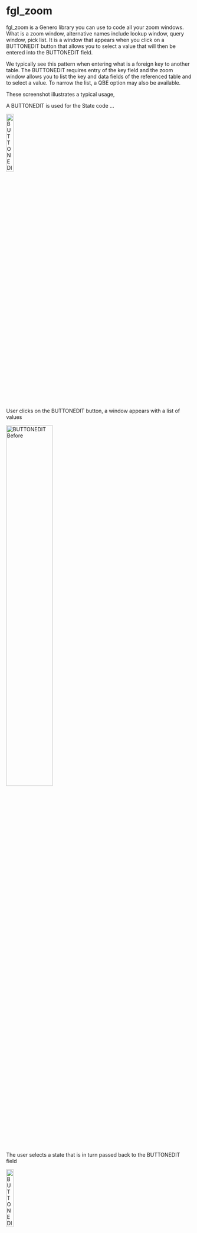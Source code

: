 # fgl_zoom

fgl_zoom is a Genero library you can use to code all your zoom windows.  What is a zoom window, alternative names include lookup window, query window, pick list.  It is a window that appears when you click on a BUTTONEDIT button that allows you to select a value that will then be entered into the BUTTONEDIT field.

We typically see this pattern when entering what is a foreign key to another table.  The BUTTONEDIT requires entry of the key field and the zoom window allows you to list the key and data fields of the referenced table and to select a value.  To narrow the list, a QBE option may also be available.

These screenshot illustrates a typical usage,

A BUTTONEDIT is used for the State code ...

<img alt="BUTTONEDIT Before" src="https://user-images.githubusercontent.com/13615993/32300328-e806e524-bfbd-11e7-8ac8-462e1e3f0cc3.png" width="20%" />

User clicks on the BUTTONEDIT button, a window appears with a list of values

<img alt="BUTTONEDIT Before" src="https://user-images.githubusercontent.com/13615993/32300325-e7c75026-bfbd-11e7-9919-cd03c6d34b28.png" width="50%" />


The user selects a state that is in turn passed back to the BUTTONEDIT field

<img alt="BUTTONEDIT After" src="https://user-images.githubusercontent.com/13615993/32300324-e7880a92-bfbd-11e7-9e13-6dbfee2e7c9d.png" width="20%" />

Sometimes you may even display a description as well

<img alt="BUTTONEDIT After with description" src="https://user-images.githubusercontent.com/13615993/32300323-e74bc6c2-bfbd-11e7-9ca9-52b2ca83df9d.png" width="20%" />

If the list of values is long, before you display the list, you may enter some QBE Criteria to reduce the number of values displayed in the list

<img alt="QBE Window" src="https://user-images.githubusercontent.com/13615993/32300545-db563e78-bfbe-11e7-875b-3cd4d47463da.png" width="50%" />

## Why Use fgl_zoom

For the pattern decribed previously, for each these zoom windows, we would typically see a FUNCTION with a FOREACH to read the database, a DISPLAY ARRAY to list values, and an OPEN WINDOW, and .per for the UI.  We would see one of these for EACH zoom window and this code will typically be repetitive/duplicated making maintenance expensive.

So say you had 100 zoom windows, instead of 100 functions, 100 forms, 100 database cursors, 100 display arrays, with fgl_zoom there is a single library with one lot of database code, one lot of UI code etc.  This ensures a consistent user interface and makes code maintenance a lot cheaper.

## How to Use fgl_zoom_test

The fgl_zoom_test program consists of a form of three tabs

### Example

Illustrates potential uses.  Click on the BUTTONEDIT button and note the window that appears.  To view the 4gl source the junior developer would require, click on the View Source button.  In most cases, it is less than a screenful of 4gl source.  In the following screenshots, the list on the left is coded by the code you see on the right.

<img alt="State Code Example" src="https://user-images.githubusercontent.com/13615993/32302337-01c13ad8-bfc7-11e7-82c9-b765a240dd83.png" width="50%" /><img alt="Source Example" src="https://user-images.githubusercontent.com/13615993/53055459-abd12180-350c-11e9-86c9-34eb50b2e7ff.png" width="50%" />

<img alt="More complex Customer Code Example" src="https://user-images.githubusercontent.com/13615993/32302335-0157e4a2-bfc7-11e7-99bd-52e742061c2b.png" width="50%" /><img alt="Source Example" src="https://user-images.githubusercontent.com/13615993/53055462-abd12180-350c-11e9-8f20-fe32e93f15d8.png" width="50%" />

<img alt="Auto Example" src="https://user-images.githubusercontent.com/13615993/32302333-00ebeb94-bfc7-11e7-90f5-34c592a48599.png" width="50%" /><img alt="Source Example" src="https://user-images.githubusercontent.com/13615993/53055464-ac69b800-350c-11e9-9abc-26957d25a959.png" width="50%" />

### Functional Test
fgl_zoom has a number of configuration parameters.  The functional test tab is used to test each of these parameters in isolation.  You can also look at the source to see the function name and expected parameters. 
<img alt="Functional Test Screenshot" src="https://user-images.githubusercontent.com/13615993/32301120-6c2c39f0-bfc1-11e7-981b-5ba19384dea7.png" width="50%" />

### Custom
The custom tab allows you to experiment and create some fgl_zoom code.  

Enter the appropriate parameter 

<img alt="Custom Initial Screen" src="https://user-images.githubusercontent.com/13615993/32301118-6bf1e016-bfc1-11e7-8fdb-a597c80244a6.png" width="50%" />

Click Execute to run the resultant zoom window(s)

<img alt="Custom QBE Screen" src="https://user-images.githubusercontent.com/13615993/32301116-6ba46304-bfc1-11e7-8e7c-531323da4362.png" width="50%" />

<img alt="Custom List Screen" src="https://user-images.githubusercontent.com/13615993/32301115-6b69af0c-bfc1-11e7-9852-47e80d49d881.png" width="50%" />

View Source to see the 4gl source required in your program.

<img alt="Custom View Source" src="https://user-images.githubusercontent.com/13615993/32301114-6b332676-bfc1-11e7-99c0-a0779e27f8a2.png" width="50%" />

## Options

For these refer to the Configuration Tab, or the Functional Test Tab to observe the difference in behaviour.

### SQL
The SQL to be used to access the database.  There are two placeholders.  Enter %1 to indicate where the where clause generated by the QBE Window is to be inserted into the SQL.  Use %2 to generate the column list from the column definitions below.   A typical value maybe something like SELECT %2 FROM tablename WHERE %1 ORDER BY id

### Derive Columns From SQL (Auto)
Check to derive the column data from the SQL parameter

### Window TITLE
Title to appear in the QBE and List Window

### Cancel Value
If the user selects cancel, what is the value returned.  Typically populated with FGL_DIALOG_GETBUFFER() so as not to remvoe the existing value.

### Disable QBE Window
Set to TRUE to disable the QBE Window.  This means that all the values that match the entered SQL will appear in the List Window.

### Disable List Window
Set to TRUE to disable the List Window.  This means that the where clause generated by the QBE is the value returned.

### Select First Window
Determine if the QBE or List Window is the first window shown.  Default is QBE Window.

### AutoSelect
If only one row is returned by the display, do not display the List Window and return immediately with that one value.

### Multiple Rows Returned
Set to TRUE if you want to allow the user to select multiple rows.  

### Maximum Rows Returned
Put a restriction on maximum number of rows returned.

### Freeze Columns
Allow a certian number of columns to be frozen so that they are always in view and not scrolled out

### Force QBE
Set to TRUE if you want to force the user to enter at least one value in a QBE field

### Columns
The remainging properties are duplicated for each column.  To quickly define column information, there are two functions which may help.

If you call fgl_zoom.column_auto_set(), it will derive all the column data from the columns you enter in the sql_set() function.  In this instance, title is replaced by the column name with _ turned to spaces and the first letter of each word capitalised.

The other function which can aid developer productivity is the column_quick_set() function.  Called once for each column, it takes 5 parameters...
an index integer
column name
a one character code c,d,f,i for the database type, char, date, float, integer respectively
a width
a title
... and saves typing each of these functions.

### Column - Column
Name of the database column as used in SQL statement.

### Column - Title
Title of the column, appears as the column header.

### Column - Width
The initial display width to be used for the column

### Column - Format
For numeric and date data, the format to be used.

### Column - Datatype
The datatype of the column.  We don't need exact datatype but need to differentitate Character, Date, Integer, Numeric for sorting and display purposes.

### Column - Justify
The justification left, right, center used for the column.

### Column - Exclude QBE
Set to TRUE if you do not want to see the column appear in the QBE Window.

### Column - Exclude List
Set to TRUE if you do not want to the see the column in the list of results.

### Column - Include
Set to TRUE to include the value in the result set.  Typically you would ensure that one column has this set to TRUE although you can set it in multiple columns for composite keys, or if you want to return code and matching description values.

### Column - QBE Default
Initial value to be used in the QBE field.

### Column - Force
Require the user to enter a value in the QBE for that column.

## Compatibility

The use of Dynamic Dialogs will make it difficult to port this code to Genero versions prior to 3.00.  The module was originally written using Genero 2.30 so if you use GitHub to retrieve old versions of the code, you can probably put something together but I would suggest you upgrade to at least 3.00.

## Install

To incorporate fgl_zoom into your own application.

Compile and llace fgl_zoom.42m, fgl_zoom.42s where they will be
found by FGLLDPATH, FGLRESOURCEPATH, DBPATH etc. as used by your application.

Merge the contents of fgl_zoom_test.4st into your applications own style file.
You may wish to amend the styles used in fgl_zoom_test.4st so that it matches 
your own applications look and feel.

Merge the contents of fgl_zoom.str into your own string localization mechanism.
You could do as the test program does and simple add fgl_zoom.42s to the list of
specified files by the fglrun.localization.file settings in FGLPROFILE.


## Coding Notes

It is intended that you would create some wrapper routines that wrap around 
a series of fgl_zoom calls e.g.

    IMPORT FGL fgl_zoom

    FUNCTION zoom_tabid()
        DEFINE z fgl_zoom.zoomType
        DEFINE tabid INTEGER
        CALL z.init()
        LET z.sql = "SELECT tabid, tabname FROM systables WHERE %1"
        CALL z.column[1].quick_set("tabid",true,"i",4,"ID")  
        CALL z.column[2].quick_set("tabname",false,"c",20,"Name")
        CALL z.call() RETURNING tabid
        RETURN tabid
    END FUNCTION

and you would call your wrapper routine from your DIALOG statements e.g.

    ON ACTION zoom INFIELD tabid
        LET tabid = zoom_tabid()

Intended usage would follow this broad pattern.

Define a variable for the zoom window

    DEFINE z fgl_zoom.zoomType

To clear the fgl_zoom settings, use the following call

    CALL z.init()

To configure, you can use one or more of the following functions

    LET z.sql =sql                 - define the SQL used in the zoom.  This SQL should have %1 where the where clause will be substituted with the result of the QBE.  Optionally you can also include a %2 in place of the columns e.g. SELECT %2, and the columns will be populated from the additional column definition functions.
    LET z.title = STRING           - set the title of the zoom window
    LET z.cancelvalue = STRING     - the value to return if user cancels 
    LET z.noqbe = BOOLEAN          - set to true if you dont want the QBE window to appear
    LET z.nolist = BOOLEAN         - set to true if you dont want the List of results to appear
    LET z.gotolist = BOOLEAN       - set to true to dislay the results first without initially doing a QBE
    LET z.autoselect = BOOLEAN     - set to true if you want the window to return immediately if only row is found
    LET z.multiplerow = BOOLEAN    - set to true to allow the user to select multiple row

For each column specified in the call to fgl_zoom.sql_set() you would specify one or more of the following functions

    LET z.column[COLUMN].column = STRING           - The SQL column name
    LET z.column[COLUMN].title = STRING            - The title of the column
    LET z.column[COLUMN].format = STRING           - The format to display the column
    LET z.column[COLUMN].datatypec = ["c"|"d"|"f"|"i"] - Set the datatype of the column, (c)har, (d)ate, (f)loat, (i)nteger
    LET z.column[COLUMN].width = INTEGER           - The width of the column
    LET z.column[COLUMN].justify = ["left"|"right"|"center"] - Set the justification of the column
    LET z.column[COLUMN].excludeqbe = BOOLEAN      - Set to true to exclude column from QBE
    LET z.column[COLUMN].excludelist = BOOLEAN     - Set to true to exclude column from result list)
    LET z.column[COLUMN].includeinresult = BOOLEAN - Set to true to include column in return values
    LET z.column[COLUMN].qbedefault =STRING)       - Default expression to set in QBE field

To ease programming an ease of access function is provided to set a column 
quickly in one line

    CALL z.column[COLUMN].quick_set(column_name, includeinresult, datatypec, width, title)

This sets the column_name, include in result flag, datatype indicator, width of column, and the title of a column.  THis is considered minimm required to be set.   It will also set jusitfy=right for a numeric column.   Typically you would set includeinresult flag to true for the first column, false otherwise

To execute the zoom window, there is a choice of 2 methods

    CALL z.call() RETURNING STRING - Execute the zoom window and return the value in the first column of the first row selected

OR

    CALL z.execute()               - Execute the zoom window

You then refer to one of the following variables to get the selected info

    z.result[ROW,COLUMN]            - Return the value in the specified ROW,COLUMN of the selected rows
    z.result.getLengt()             - Return the number of rows selected

    z.where                         - Return the QBE clause generated in the QBE screen
    z.qbe                           - Return the selected values pipe delimited suitable for inclusion in a CONSTRUCT field
    z.result[1].getLength()         - Return the number of columns in the result selected



The following is an examle of a simple zoom window call

    CALL z.init()
    LET z.sql = "SELECT tabid, tabname FROM systables WHERE %1"
    CALL z.column[1].quick("tabid",true,"i",4,"ID")  
    CALL z.column[2].quick("tabname",false,"c",20,"Name")
    CALL z.call() RETURNING tabid

## Inspiration

The routines here are based on Quanta's query_win().  This can be found in
the IIUG repository (https://sourceforge.net/projects/iiug-software-repository/files/Informix4GL-Tools/query_win/)

Century also had a similar routine that ran off database entries.  It would be
possible to implement these routines to run off some database or XML 
configuration so that changes didn't require compilation.
